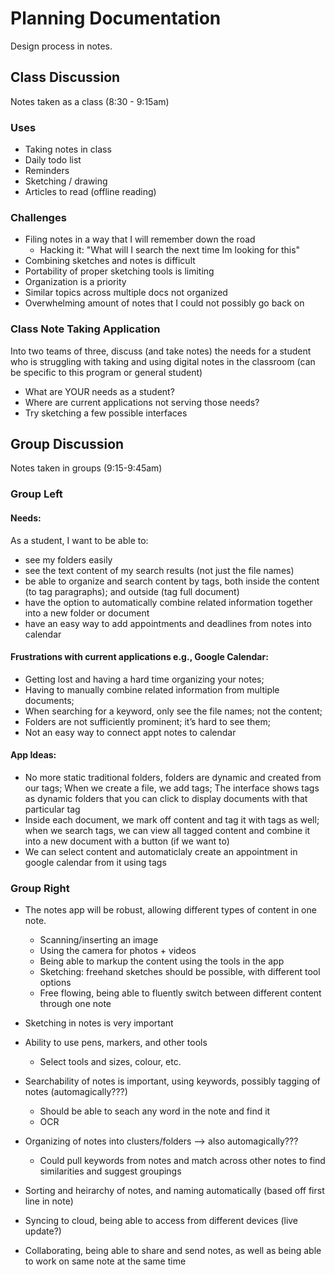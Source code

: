 # Planning Documentation

Design process in notes.

## Class Discussion
Notes taken as a class (8:30 - 9:15am)

### Uses
- Taking notes in class
- Daily todo list
- Reminders
- Sketching / drawing
- Articles to read (offline reading)

### Challenges
- Filing notes in a way that I will remember down the road
  - Hacking it: "What will I search the next time Im looking for this"
- Combining sketches and notes is difficult
- Portability of proper sketching tools is limiting
- Organization is a priority
- Similar topics across multiple docs not organized
- Overwhelming amount of notes that I could not possibly go back on

### Class Note Taking Application
Into two teams of three, discuss (and take notes) the needs for a student who is struggling with taking and using digital notes in the classroom (can be specific to this program or general student)
- What are YOUR needs as a student?
- Where are current applications not serving those needs?
- Try sketching a few possible interfaces


## Group Discussion
Notes taken in groups (9:15-9:45am)

### Group Left

#### Needs:
As a student, I want to be able to:
- see my folders easily 
- see the text content of my search results (not just the file names) 
- be able to organize and search content by tags, both inside the content (to tag paragraphs); and outside (tag full document)
- have the option to automatically combine related information together into a new folder or document 
- have an easy way to add appointments and deadlines from notes into calendar

#### Frustrations with current applications e.g., Google Calendar:
- Getting lost and having a hard time organizing your notes; 
- Having to manually combine related information from multiple documents;
- When searching for a keyword, only see the file names; not the content;
- Folders are not sufficiently prominent; it’s hard to see them; 
- Not an easy way to connect appt notes to calendar

#### App Ideas:
- No more static traditional folders, folders are dynamic and created from our tags; When we create a file, we add tags; The interface shows tags as dynamic folders that you can click to display documents with that particular tag
- Inside each document, we mark off content and tag it with tags as well; when we search tags, we can view all tagged content and combine it into a new document with a button (if we want to)
- We can select content and automaticlaly create an appointment in google calendar from it using tags


### Group Right

- The notes app will be robust, allowing different types of content in one note.
  - Scanning/inserting an image
  - Using the camera for photos + videos
  - Being able to markup the content using the tools in the app
  - Sketching: freehand sketches should be possible, with different tool options
  - Free flowing, being able to fluently switch between different content through one note

- Sketching in notes is very important
- Ability to use pens, markers, and other tools
  - Select tools and sizes, colour, etc.

- Searchability of notes is important, using keywords, possibly tagging of notes (automagically???)
  - Should be able to seach any word in the note and find it
  - OCR 
- Organizing of notes into clusters/folders --> also automagically???
  - Could pull keywords from notes and match across other notes to find similarities and suggest groupings
- Sorting and heirarchy of notes, and naming automatically (based off first line in note)

- Syncing to cloud, being able to access from different devices (live update?) 
- Collaborating, being able to share and send notes, as well as being able to work on same note at the same time
